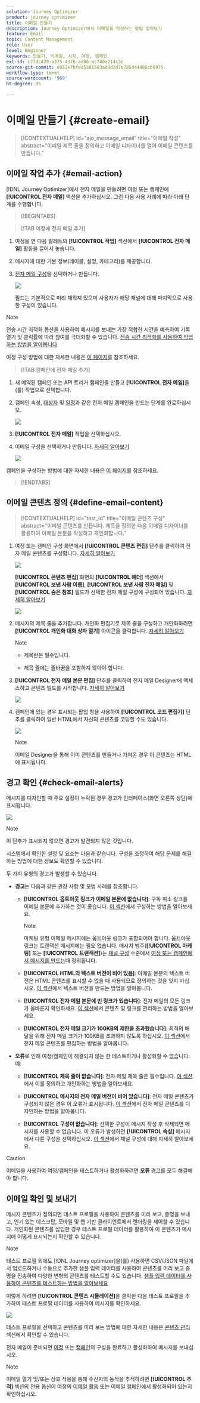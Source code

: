 ```yaml
---
solution: Journey Optimizer
product: journey optimizer
title: 이메일 만들기
description: Journey Optimizer에서 이메일을 작성하는 방법 알아보기
feature: Email
topic: Content Management
role: User
level: Beginner
keywords: 만들기, 이메일, 시작, 여정, 캠페인
exl-id: c77dc420-a375-4376-ad86-ac740e214c3c
source-git-commit: e052e7bfea5381583ad8d2d7b785d44486cb9975
workflow-type: tm+mt
source-wordcount: '969'
ht-degree: 9%

---
```


# 이메일 만들기 {#create-email}

>[!CONTEXTUALHELP]
>id="ajo_message_email"
>title="이메일 작성"
>abstract="이메일 제목 줄을 정의하고 이메일 디자이너를 열어 이메일 콘텐츠를 만듭니다."

## 이메일 작업 추가 {#email-action}

[!DNL Journey Optimizer]에서 전자 메일을 만들려면 여정 또는 캠페인에 **[!UICONTROL 전자 메일]** 액션을 추가하십시오. 그런 다음 사용 사례에 따라 아래 단계를 수행합니다.

>[!BEGINTABS]

>[!TAB 여정에 전자 메일 추가]

1. 여정을 연 다음 팔레트의 **[!UICONTROL 작업]** 섹션에서 **[!UICONTROL 전자 메일]** 활동을 끌어서 놓습니다.

1. 메시지에 대한 기본 정보(레이블, 설명, 카테고리)를 제공합니다.

1. [전자 메일 구성](email-settings.md)을 선택하거나 만듭니다.

   ![](assets/email_journey.png)

   필드는 기본적으로 미리 채워져 있으며 사용자가 해당 채널에 대해 마지막으로 사용한 구성이 있습니다.

>[!NOTE]
>
>전송 시간 최적화 옵션을 사용하여 메시지를 보내는 가장 적합한 시간을 예측하여 기록 열기 및 클릭률에 따라 참여를 극대화할 수 있습니다. [전송 시간 최적화를 사용하여 작업하는 방법을 알아봅니다](../building-journeys/send-time-optimization.md)

여정 구성 방법에 대한 자세한 내용은 [이 페이지](../building-journeys/journey-gs.md)를 참조하세요.

>[!TAB 캠페인에 전자 메일 추가]

1. 새 예약된 캠페인 또는 API 트리거 캠페인을 만들고 **[!UICONTROL 전자 메일]**&#x200B;을(를) 작업으로 선택합니다.

1. 캠페인 속성, [대상자](../audience/about-audiences.md) 및 [일정](../campaigns/create-campaign.md#schedule)과 같은 전자 메일 캠페인을 만드는 단계를 완료하십시오.

   ![](assets/email_campaign_steps.png)

1. **[!UICONTROL 전자 메일]** 작업을 선택하십시오.

1. 이메일 구성을 선택하거나 만듭니다. [자세히 알아보기](email-settings.md)

   ![](assets/email_campaign.png)

<!--
From the **[!UICONTROL Action]** section, specify if you want to track how your recipients react to your delivery: you can track email opens, and/or clicks on links and buttons in your email.

![](assets/email_campaign_tracking.png)
-->

캠페인을 구성하는 방법에 대한 자세한 내용은 [이 페이지](../campaigns/get-started-with-campaigns.md)를 참조하세요.

>[!ENDTABS]

## 이메일 콘텐츠 정의 {#define-email-content}

<!-- update the quarry component with right ID value-->

>[!CONTEXTUALHELP]
>id="test_id"
>title="이메일 콘텐츠 구성"
>abstract="이메일 콘텐츠를 만듭니다. 제목을 정의한 다음 이메일 디자이너를 활용하여 이메일 본문을 작성하고 개인화합니다."

1. 여정 또는 캠페인 구성 화면에서 **[!UICONTROL 콘텐츠 편집]** 단추를 클릭하여 전자 메일 콘텐츠를 구성합니다. [자세히 알아보기](get-started-email-design.md)

   ![](assets/email_campaign_edit_content.png)

   **[!UICONTROL 콘텐츠 편집]** 화면의 **[!UICONTROL 헤더]** 섹션에서 **[!UICONTROL 보낸 사람 이름]**, **[!UICONTROL 보낸 사람 전자 메일]** 및 **[!UICONTROL 숨은 참조]** 필드가 선택한 전자 메일 구성에 구성되어 있습니다. [자세히 알아보기](email-settings.md) <!--check if same for journey-->

   ![](assets/email_designer_edit_content_header.png)

1. 메시지의 제목 줄을 추가합니다. 개인화 편집기로 제목 줄을 구성하고 개인화하려면 **[!UICONTROL 개인화 대화 상자 열기]** 아이콘을 클릭합니다. [자세히 알아보기](../personalization/personalization-build-expressions.md)

   >[!NOTE]
   >
   >* 제목란은 필수입니다.
   >
   >* 제목 줄에는 줄바꿈을 포함하지 않아야 합니다.

1. **[!UICONTROL 전자 메일 본문 편집]** 단추를 클릭하여 전자 메일 Designer에 액세스하고 콘텐츠 빌드를 시작합니다. [자세히 알아보기](get-started-email-design.md)

   ![](assets/email_designer_edit_email_body.png)

1. 캠페인에 있는 경우 표시되는 팝업 창을 사용하여 **[!UICONTROL 코드 편집기]** 단추를 클릭하여 일반 HTML에서 자신의 콘텐츠를 코딩할 수도 있습니다.

   ![](assets/email_designer_edit_code_editor.png)

   >[!NOTE]
   >
   >이메일 Designer을 통해 이미 콘텐츠를 만들거나 가져온 경우 이 콘텐츠는 HTML에 표시됩니다.

## 경고 확인 {#check-email-alerts}

메시지를 디자인할 때 주요 설정이 누락된 경우 경고가 인터페이스(화면 오른쪽 상단)에 표시됩니다.

![](assets/email_journey_alerts_details.png)

>[!NOTE]
>
>이 단추가 표시되지 않으면 경고가 발견되지 않은 것입니다.

시스템에서 확인한 설정 및 요소는 다음과 같습니다. 구성을 조정하여 해당 문제를 해결하는 방법에 대한 정보도 확인할 수 있습니다.

두 가지 유형의 경고가 발생할 수 있습니다.

* **경고**&#x200B;는 다음과 같은 권장 사항 및 모범 사례를 참조합니다.

   * **[!UICONTROL 옵트아웃 링크가 이메일 본문에 없습니다]**: 구독 취소 링크를 이메일 본문에 추가하는 것이 좋습니다. [이 섹션](../privacy/opt-out.md#opt-out-management)에서 구성하는 방법을 알아보세요.

     >[!NOTE]
     >
     >마케팅 유형 이메일 메시지에는 옵트아웃 링크가 포함되어야 합니다. 옵트아웃 링크는 트랜잭션 메시지에는 필요 없습니다. 메시지 범주(**[!UICONTROL 마케팅]** 또는 **[!UICONTROL 트랜잭션]**)는 [채널 구성](email-settings.md#email-type) 수준에서 [여정 또는 캠페인에서 메시지를 만드는](#create-email-journey-campaign)때 정의됩니다.

   * **[!UICONTROL HTML의 텍스트 버전이 비어 있음]**: 이메일 본문의 텍스트 버전은 HTML 콘텐츠를 표시할 수 없을 때 사용되므로 정의하는 것을 잊지 마십시오. [이 섹션](text-version-email.md)에서 텍스트 버전을 만드는 방법을 알아봅니다.

   * **[!UICONTROL 전자 메일 본문에 빈 링크가 있습니다]**: 전자 메일의 모든 링크가 올바른지 확인하세요. [이 섹션](content-from-scratch.md)에서 콘텐츠 및 링크를 관리하는 방법을 알아보세요.

   * **[!UICONTROL 전자 메일 크기가 100KB의 제한을 초과했습니다]**: 최적의 배달을 위해 전자 메일 크기가 100KB를 초과하지 않도록 하십시오. [이 섹션](content-from-scratch.md)에서 전자 메일 콘텐츠를 편집하는 방법을 알아봅니다.

* **오류**&#x200B;로 인해 여정/캠페인이 해결되지 않는 한 테스트하거나 활성화할 수 없습니다. 예:

   * **[!UICONTROL 제목 줄이 없습니다]**: 전자 메일 제목 줄은 필수입니다. [이 섹션](create-email.md)에서 이를 정의하고 개인화하는 방법을 알아보세요.

  <!--HTML is empty when Amp HTML is present-->

   * **[!UICONTROL 메시지의 전자 메일 버전이 비어 있습니다]**: 전자 메일 콘텐츠가 구성되지 않은 경우 이 오류가 표시됩니다. [이 섹션](get-started-email-design.md)에서 전자 메일 콘텐츠를 디자인하는 방법을 알아봅니다.

   * **[!UICONTROL 구성이 없습니다]**: 선택한 구성이 메시지 작성 후 삭제되면 메시지를 사용할 수 없습니다. 이 오류가 발생하면 **[!UICONTROL 속성]** 메시지에서 다른 구성을 선택하십시오. [이 섹션](../configuration/channel-surfaces.md)에서 채널 구성에 대해 자세히 알아보세요.

>[!CAUTION]
>
>이메일을 사용하여 여정/캠페인을 테스트하거나 활성화하려면 **오류** 경고를 모두 해결해야 합니다.

## 이메일 확인 및 보내기

메시지 콘텐츠가 정의되면 테스트 프로필을 사용하여 콘텐츠를 미리 보고, 증명을 보내고, 인기 있는 데스크탑, 모바일 및 웹 기반 클라이언트에서 렌더링을 제어할 수 있습니다. 개인화된 콘텐츠를 삽입한 경우 테스트 프로필 데이터를 활용하여 이 콘텐츠가 메시지에 어떻게 표시되는지 확인할 수 있습니다.

>[!NOTE]
>
>테스트 프로필 외에도 [!DNL Journey optimizer]을(를) 사용하면 CSV/JSON 파일에서 업로드하거나 수동으로 추가한 샘플 입력 데이터를 사용하여 콘텐츠를 미리 보고 증명을 전송하여 다양한 변형의 콘텐츠를 테스트할 수도 있습니다. [샘플 입력 데이터를 사용하여 콘텐츠를 테스트하는 방법을 알아보세요](../test-approve/simulate-sample-input.md)

이렇게 하려면 **[!UICONTROL 콘텐츠 시뮬레이션]**&#x200B;을 클릭한 다음 테스트 프로필을 추가하여 테스트 프로필 데이터를 사용하여 메시지를 확인하세요.

![](assets/email_designer_edit_simulate.png)

테스트 프로필을 선택하고 콘텐츠를 미리 보는 방법에 대한 자세한 내용은 [콘텐츠 관리](../content-management/preview-test.md) 섹션에서 확인할 수 있습니다.

전자 메일이 준비되면 [여정](../building-journeys/journey-gs.md) 또는 [캠페인](../campaigns/create-campaign.md)의 구성을 완료하고 활성화하여 메시지를 보내십시오.

>[!NOTE]
>
>이메일 열기 및/또는 상호 작용을 통해 수신자의 동작을 추적하려면 **[!UICONTROL 추적]** 섹션의 전용 옵션이 여정의 [이메일 활동](../building-journeys/journeys-message.md) 또는 이메일 [캠페인](../campaigns/create-campaign.md)에서 활성화되어 있는지 확인하십시오.<!--to move?-->

<!--

## Define your email content {#email-content}

Use [!DNL Journey Optimizer] Email Designer to [design your email from scratch](../email/content-from-scratch.md). If you have an existing content, you can [import it in the Email Designer](../email/existing-content.md), or [code your own content](../email/code-content.md) in [!DNL Journey Optimizer]. 

[!DNL Journey Optimizer] comes with a set of [built-in templates](email-templates.md) to help you start. Any email can also be saved as a template.

Use [!DNL Journey Optimizer] personalization editor to personalize your messages with profiles' data. For more on personalization, refer to [this section](../personalization/personalize.md).

Adapt the content of your messages to the targeted profiles by using [!DNL Journey Optimizer] dynamic content capabilities. [Get started with dynamic content](../personalization/get-started-dynamic-content.md)

## Email tracking {#email-tracking}

If you want to track the behavior of your recipients through openings and/or clicks on links, enable the following options: **[!UICONTROL Email opens]** and **[!UICONTROL Click on email]**. 

Learn more about tracking in [this section](message-tracking.md).

## Validate your email content {#email-content-validate}

Control the rendering of your email, and check personalization settings with test profiles, using the preview section on the left-hand side. For more on this, refer to [this section](preview.md).

![](assets/messages-simple-preview.png)

You must also check alerts in the upper section of the editor.  Some of them are simple warnings, but others can prevent you from using the message. 

-->


